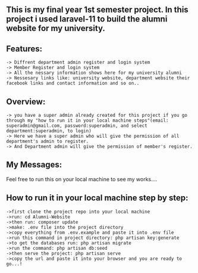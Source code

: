 This is my final year 1st semester project.
In this project i used laravel-11 to build the alumni website for my university.
-----
Features:
--------
    -> Diffrent department admin register and login system
    -> Member Register and login system
    -> All the nessary information shows here for my university alumni 
    -> Nessesary links like: university website, department website their facebook links and contact information and so on..
Overview:
--------
    -> you have a super admin already created for this project if you go through my "how to run it in your local machine steps"(email: superadmin@gmail.com, password:superadmin, and select department:superadmin, to login)
    -> Here we have a super admin who will give the permission of all department's admin to register.
    -> And Department admin will give the permission of member's register.

My Messages:
-----------
Feel free to run this on your local machine to see my works....

How to run it in your local machine step by step:
------------------------------------------------
	->first clone the project repo into your local machine
    ->run: cd Alumni-Website
	->then run: composer update
	->make: .env file into the project directory
	->copy everything from .env.example and paste it into .env file
	->run this command in project directory: php artisan key:generate
	->to get the databases run: php artisan migrate
    ->run the command: php artisan db:seed
	->then serve the project: php artisan serve
	->copy the url and paste it into your browser and you are ready to go...!
